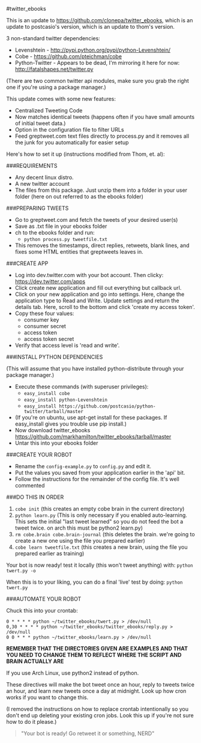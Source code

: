 #twitter_ebooks

This is an update to https://github.com/clonepa/twitter_ebooks, which is an update to postcasio's version, which is an update to thom's version.

3 non-standard twitter dependencies:
- Levenshtein - http://pypi.python.org/pypi/python-Levenshtein/
- Cobe - https://github.com/pteichman/cobe
- Python-Twitter - Appears to be dead, I'm mirroring it here for now: http://fatalshapes.net/twitter.py

(There are two common twitter api modules, make sure you grab the right one if you're using a package manager.)

This update comes with some new features:
- Centralized Tweeting Code
- Now matches identical tweets (happens often if you have small amounts of initial tweet data.)
- Option in the configuration file to filter URLs
- Feed greptweet.com text files directly to process.py and it removes all the junk for you automatically for easier setup

Here's how to set it up (instructions modified from Thom, et. al):

###REQUIREMENTS

- Any decent linux distro.
- A new twitter account 
- The files from this package. Just unzip them into a folder in your user folder (here on out referred to as the ebooks folder)

###PREPARING TWEETS

- Go to greptweet.com and fetch the tweets of your desired user(s)
- Save as .txt file in your ebooks folder
- ch to the ebooks folder and run:
  - `python process.py tweetfile.txt`
- This removes the timestamps, direct replies, retweets, blank lines, and fixes some HTML entities that greptweets leaves in.

###CREATE APP

- Log into dev.twitter.com with your bot account. Then clicky: https://dev.twitter.com/apps
- Click create new application and fill out everything but callback url.
- Click on your new application and go into settings. Here, change the application type to Read and Write. Update settings and return the details tab. Here, scroll to the bottom and click 'create my access token'.
- Copy these four values: 
  - consumer key 
  - consumer secret 
  - access token 
  - access token secret 
- Verify that access level is 'read and write'.

###INSTALL PYTHON DEPENDENCIES

(This will assume that you have installed python-distribute through your package manager.)
- Execute these commands (with superuser privileges): 
  - `easy_install cobe`
  - `easy_install python-Levenshtein`
  - `easy_install https://github.com/postcasio/python-twitter/tarball/master`
- (If you're on ubuntu, use apt-get install for these packages. If easy_install gives you trouble use pip install.)
- Now download twitter_ebooks https://github.com/markhamilton/twitter_ebooks/tarball/master 
- Untar this into your ebooks folder

###CREATE YOUR ROBOT 

- Rename the `config-example.py` to `config.py` and edit it.
- Put the values you saved from your application earlier in the 'api' bit.
- Follow the instructions for the remainder of the config file. It's well commented 

###DO THIS IN ORDER

1. `cobe init` (this creates an empty cobe brain in the current directory) 
2. `python learn.py` (This is only necessary if you enabled auto-learning. This sets the initial "last tweet learned" so you do not feed the bot a tweet twice. on arch this must be python2 learn.py) 
3. `rm cobe.brain cobe.brain-journal` (this deletes the brain. we're going to create a new one using the file you prepared earlier) 
4. `cobe learn tweetfile.txt` (this creates a new brain, using the file you prepared earlier as training) 

Your bot is now ready! test it locally (this won't tweet anything) with:
`python twert.py -o`

When this is to your liking, you can do a final 'live' test by doing:
`python twert.py`

###AUTOMATE YOUR ROBOT

Chuck this into your crontab:

    0 * * * * python ~/twitter_ebooks/twert.py > /dev/null
    0,30 * * * * python ~/twitter_ebooks/twitter_ebooks/reply.py > /dev/null
    0 0 * * * python ~/twitter_ebooks/learn.py > /dev/null

**REMEMBER THAT THE DIRECTORIES GIVEN ARE EXAMPLES AND THAT YOU NEED TO CHANGE THEM TO REFLECT WHERE THE SCRIPT AND BRAIN ACTUALLY ARE**

If you use Arch Linux, use python2 instead of python.

These directives will make the bot tweet once an hour, reply to tweets twice an hour, and learn new tweets once a day at midnight. Look up how cron works if you want to change this.

(I removed the instructions on how to replace crontab intentionally so you don't end up deleting your existing cron jobs. Look this up if you're not sure how to do it please.)

> "Your bot is ready! Go retweet it or something, NERD"
